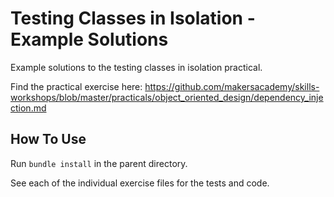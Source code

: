 # Testing Classes in Isolation - Example Solutions

Example solutions to the testing classes in isolation practical.

Find the practical exercise here: https://github.com/makersacademy/skills-workshops/blob/master/practicals/object_oriented_design/dependency_injection.md

## How To Use

Run `bundle install` in the parent directory.

See each of the individual exercise files for the tests and code.
